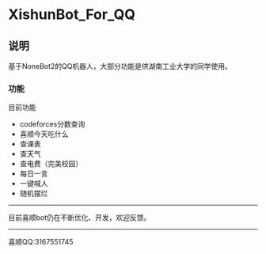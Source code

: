 # XishunBot_For_QQ

## 说明
基于NoneBot2的QQ机器人，大部分功能是供湖南工业大学的同学使用。
### 功能
目前功能
- codeforces分数查询
- 喜顺今天吃什么
- 查课表
- 查天气
- 查电费（完美校园）
- 每日一言
- 一键喊人
- 随机摆烂
---

目前喜顺bot仍在不断优化、开发，欢迎反馈。

---
喜顺QQ:3167551745
